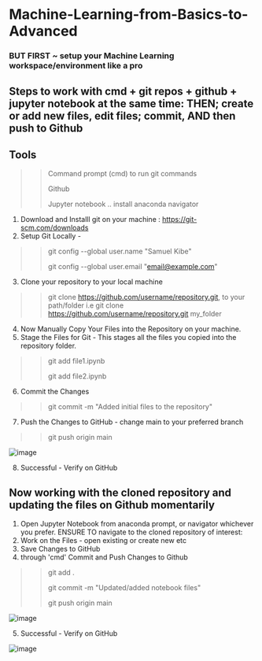 # Machine-Learning-from-Basics-to-Advanced
### BUT FIRST ~ setup your Machine Learning workspace/environment like a pro
## Steps to work with cmd + git repos + github + jupyter notebook at the same time: THEN; create or add new files, edit files; commit, AND then push to Github
## Tools 
  >> Command prompt (cmd) to run git commands
>  > 
  >> Github
>  > 
  >> Jupyter notebook .. install anaconda navigator 

1. Download and Installl git on your machine : https://git-scm.com/downloads
2. Setup Git Locally -
  >> git config --global user.name "Samuel Kibe"
>  > 
  >> git config --global user.email "email@example.com"
3. Clone your repository to your local machine
  >>  git clone https://github.com/username/repository.git, to your path/folder i.e git clone https://github.com/username/repository.git my_folder
4.  Now Manually Copy Your Files into the Repository on your machine.
5.  Stage the Files for Git - This stages all the files you copied into the repository folder.
  >> git add file1.ipynb
>  > 
  >> git add file2.ipynb
6. Commit the Changes
  >> git commit -m "Added initial files to the repository"
7. Push the Changes to GitHub - change main to your preferred branch
  >> git push origin main

![image](https://github.com/user-attachments/assets/d9b377d6-434b-4004-a828-21814307dd58)

8. Successful - Verify on GitHub
   
## Now working with the cloned repository and updating the files on Github momentarily
1. Open Jupyter Notebook from anaconda prompt, or navigator whichever you prefer. ENSURE TO navigate to the cloned repository of interest:
2. Work on the Files - open existing or create new etc
3. Save Changes to GitHub
4. through 'cmd' Commit and Push Changes to Github
  >> git add .
>  > 
  >> git commit -m "Updated/added notebook files"
>  > 
  >> git push origin main
>  >
![image](https://github.com/user-attachments/assets/359459d0-9e44-4575-87a7-6a3852f516e9)

5. Successful - Verify on GitHub

![image](https://github.com/user-attachments/assets/3adf201b-c2e7-4473-b86b-4215aea9d925)




